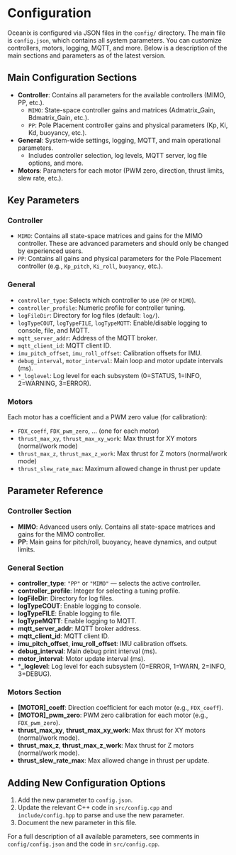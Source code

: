 
# Configuration

Oceanix is configured via JSON files in the `config/` directory. The main file is `config.json`, which contains all system parameters. You can customize controllers, motors, logging, MQTT, and more. Below is a description of the main sections and parameters as of the latest version.

## Main Configuration Sections

- **Controller**: Contains all parameters for the available controllers (MIMO, PP, etc.).
  - `MIMO`: State-space controller gains and matrices (Admatrix_Gain, Bdmatrix_Gain, etc.).
  - `PP`: Pole Placement controller gains and physical parameters (Kp, Ki, Kd, buoyancy, etc.).
- **General**: System-wide settings, logging, MQTT, and main operational parameters.
  - Includes controller selection, log levels, MQTT server, log file options, and more.
- **Motors**: Parameters for each motor (PWM zero, direction, thrust limits, slew rate, etc.).

## Key Parameters

### Controller

- `MIMO`: Contains all state-space matrices and gains for the MIMO controller. These are advanced parameters and should only be changed by experienced users.
- `PP`: Contains all gains and physical parameters for the Pole Placement controller (e.g., `Kp_pitch`, `Ki_roll`, `buoyancy`, etc.).

### General

- `controller_type`: Selects which controller to use (`PP` or `MIMO`).
- `controller_profile`: Numeric profile for controller tuning.
- `logFileDir`: Directory for log files (default: `log/`).
- `logTypeCOUT`, `logTypeFILE`, `logTypeMQTT`: Enable/disable logging to console, file, and MQTT.
- `mqtt_server_addr`: Address of the MQTT broker.
- `mqtt_client_id`: MQTT client ID.
- `imu_pitch_offset`, `imu_roll_offset`: Calibration offsets for IMU.
- `debug_interval`, `motor_interval`: Main loop and motor update intervals (ms).
- `*_loglevel`: Log level for each subsystem (0=STATUS, 1=INFO, 2=WARNING, 3=ERROR).

### Motors

Each motor has a coefficient and a PWM zero value (for calibration):

- `FDX_coeff`, `FDX_pwm_zero`, ... (one for each motor)
- `thrust_max_xy`, `thrust_max_xy_work`: Max thrust for XY motors (normal/work mode)
- `thrust_max_z`, `thrust_max_z_work`: Max thrust for Z motors (normal/work mode)
- `thrust_slew_rate_max`: Maximum allowed change in thrust per update

## Parameter Reference

### Controller Section

- **MIMO**: Advanced users only. Contains all state-space matrices and gains for the MIMO controller.
- **PP**: Main gains for pitch/roll, buoyancy, heave dynamics, and output limits.

### General Section

- **controller_type**: `"PP"` or `"MIMO"` — selects the active controller.
- **controller_profile**: Integer for selecting a tuning profile.
- **logFileDir**: Directory for log files.
- **logTypeCOUT**: Enable logging to console.
- **logTypeFILE**: Enable logging to file.
- **logTypeMQTT**: Enable logging to MQTT.
- **mqtt_server_addr**: MQTT broker address.
- **mqtt_client_id**: MQTT client ID.
- **imu_pitch_offset**, **imu_roll_offset**: IMU calibration offsets.
- **debug_interval**: Main debug print interval (ms).
- **motor_interval**: Motor update interval (ms).
- ***_loglevel**: Log level for each subsystem (0=ERROR, 1=WARN, 2=INFO, 3=DEBUG).

### Motors Section

- **[MOTOR]_coeff**: Direction coefficient for each motor (e.g., `FDX_coeff`).
- **[MOTOR]_pwm_zero**: PWM zero calibration for each motor (e.g., `FDX_pwm_zero`).
- **thrust_max_xy**, **thrust_max_xy_work**: Max thrust for XY motors (normal/work mode).
- **thrust_max_z**, **thrust_max_z_work**: Max thrust for Z motors (normal/work mode).
- **thrust_slew_rate_max**: Max allowed change in thrust per update.

## Adding New Configuration Options

1. Add the new parameter to `config.json`.
2. Update the relevant C++ code in `src/config.cpp` and `include/config.hpp` to parse and use the new parameter.
3. Document the new parameter in this file.

For a full description of all available parameters, see comments in `config/config.json` and the code in `src/config.cpp`.
